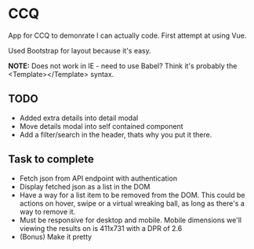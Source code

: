 # CCQ
App for CCQ to demonrate I can actually code. First attempt at using Vue.

Used Bootstrap for layout because it's easy.

**NOTE:** Does not work in IE - need to use Babel? Think it's probably the \<Template\>\</Template\> syntax.

TODO
---
* Added extra details into detail modal
* Move details modal into self contained component
* Add a filter/search in the header, thats why you put it there.


Task to complete
---

- Fetch json from API endpoint with authentication
- Display fetched json as a list in the DOM
- Have a way for a list item to be removed from the DOM. This could be actions on hover, swipe or a virtual wreaking ball, as long as there's a way to remove it.
- Must be responsive for desktop and mobile. Mobile dimensions we'll viewing the results on is 411x731 with a DPR of 2.6
- (Bonus) Make it pretty
 